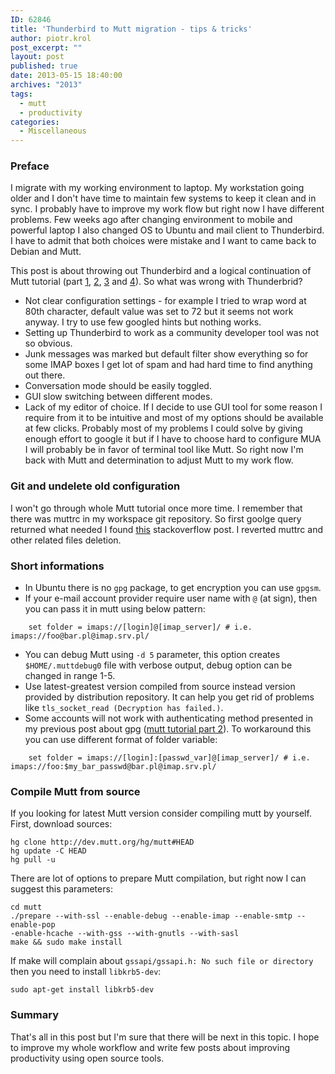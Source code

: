 ```yaml
---
ID: 62846
title: 'Thunderbird to Mutt migration - tips & tricks'
author: piotr.krol
post_excerpt: ""
layout: post
published: true
date: 2013-05-15 18:40:00
archives: "2013"
tags:
  - mutt
  - productivity
categories:
  - Miscellaneous
---
```

### Preface

I migrate with my working environment to laptop. My workstation going older and
I don't have time to maintain few systems to keep it clean and in sync. I
probably have to improve my work flow but right now I have different problems.
Few weeks ago after changing environment to mobile and powerful laptop I also
changed OS to Ubuntu and mail client to Thunderbird. I have to admit that both
choices were mistake and I want to came back to Debian and Mutt.

This post is about throwing out Thunderbird and a logical continuation of Mutt
tutorial (part [1][1], [2][2], [3][3] and [4][4]). So what was wrong with
Thunderbrid?

*   Not clear configuration settings - for example I tried to wrap word at 80th
character, default value was set to 72 but it seems not work anyway. I try to
use few googled hints but nothing works.
*   Setting up Thunderbird to work as a community developer tool was not so
obvious.
*   Junk messages was marked but default filter show everything so for some IMAP
boxes I get lot of spam and had hard time to find anything out there.
*   Conversation mode should be easily toggled.
*   GUI slow switching between different modes.
*   Lack of my editor of choice. If I decide to use GUI tool for some reason I
require from it to be intuitive and most of my options should be available at
few clicks. Probably most of my problems I could solve by giving enough effort
to google it but if I have to choose hard to configure MUA I will probably be in
favor of terminal tool like Mutt. So right now I'm back with Mutt and
determination to adjust Mutt to my work flow.

### Git and undelete old configuration

I won't go through whole Mutt tutorial once more time. I remember that there was
muttrc in my workspace git repository. So first goolge query returned what
needed I found [this][5] stackoverflow post. I reverted muttrc and other related
files deletion.

### Short informations

*   In Ubuntu there is no `gpg` package, to get encryption you can use `gpgsm`.
*   If your e-mail account provider require user name with `@` (at sign), then
you can pass it in mutt using below pattern:

```
    set folder = imaps://[login]@[imap_server]/ # i.e. imaps://foo@bar.pl@imap.srv.pl/
```

*   You can debug Mutt using `-d 5` parameter, this option creates
`$HOME/.muttdebug0` file with verbose output, debug option can be changed in
range 1-5.
*   Use latest-greatest version compiled from source instead version provided by
distribution repository. It can help you get rid of problems like `tls_socket_read
(Decryption has failed.)`.
*   Some accounts will not work with authenticating method presented in my
previous post about gpg ([mutt tutorial part 2][2]). To workaround this you can
use different format of folder variable:

```
    set folder = imaps://[login]:[passwd_var]@[imap_server]/ # i.e. imaps://foo:$my_bar_passwd@bar.pl@imap.srv.pl/
```

### Compile Mutt from source

If you looking for latest Mutt version consider compiling mutt by yourself.
First, download sources:

    hg clone http://dev.mutt.org/hg/mutt#HEAD
    hg update -C HEAD
    hg pull -u

There are lot of options to prepare Mutt compilation, but right now I can
suggest this parameters:

    cd mutt
    ./prepare --with-ssl --enable-debug --enable-imap --enable-smtp --enable-pop
    -enable-hcache --with-gss --with-gnutls --with-sasl
    make && sudo make install

If make will complain about `gssapi/gssapi.h: No such file or directory` then
you need to install `libkrb5-dev`:

    sudo apt-get install libkrb5-dev


### Summary

That's all in this post but I'm sure that there will be next in this topic. I
hope to improve my whole workflow and write few posts about improving
productivity using open source tools.

 [1]: /2012/05/13/mutt-tutorial-part-1-setup-imap-account
 [2]: /2012/05/13/mutt-tutorial-part-2-secure-login
 [3]: /2012/05/13/mutt-tutorial-part-3-sidebar-urls-in-e
 [4]: /2012/05/13/mutt-tutorial-part-4-html-mails-address
 [5]: http://stackoverflow.com/questions/953481/restore-a-deleted-file-in-a-git-repo
